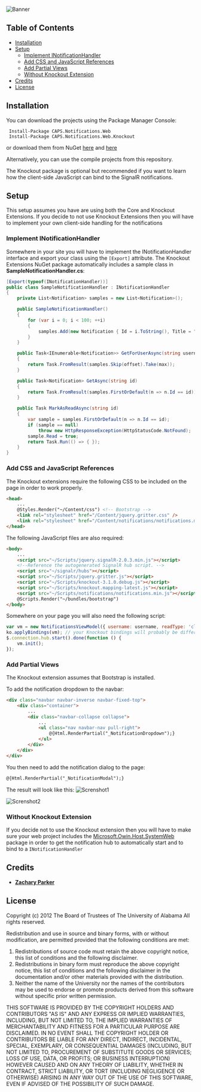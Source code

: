 ![Banner](https://raw.githubusercontent.com/uacaps/ResourceRepo/master/SignalRNotifications/SignalRNotificationsBanner.png)

## Table of Contents
* [Installation](#installation)
* [Setup](#setup)
	* [Implement INotificationHandler](#implement-inotificationhandler)
	* [Add CSS and JavaScript References](#add-css-and-javascript-references)
	* [Add Partial Views](#add-partial-views)
	* [Without Knockout Extension](#without-knockout-extension)
* [Credits](#credits)
* [License](#license)

## Installation

You can download the projects using the Package Manager Console:

     Install-Package CAPS.Notifications.Web
     Install-Package CAPS.Notifications.Web.Knockout
     
or download them from NuGet [here](https://www.nuget.org/packages/CAPS.Notifications.Web/) and [here](https://www.nuget.org/packages/CAPS.Notifications.Web.Knockout/)
     
Alternatively, you can use the compile projects from this repository. 

The Knockout package is optional but recommended if you want to learn how the client-side JavaScript can bind to the SignalR notifications.

## Setup

This setup assumes you have are using both the Core and Knockout Extensions. If you decide to not use Knockout Extensions then you will have to implement your own client-side handling for the notifications

### Implement INotificationHandler

Somewhere in your site you will have to implement the INotificationHandler interface and export your class using the <code>[Export]</code> attribute. The Knockout Extensions NuGet package automatically includes a sample class in **SampleNotificationHandler.cs**:

```csharp
[Export(typeof(INotificationHandler))]
public class SampleNotificationHandler : INotificationHandler
{
	private List<Notification> samples = new List<Notification>();

	public SampleNotificationHandler()
	{
		for (var i = 0; i < 100; ++i)
		{
			samples.Add(new Notification { Id = i.ToString(), Title = "Sample Notification " + i.ToString(), Text = "This is a sample notification", Image = "/Content/notifications/sign_warning.png", Url = "#", DateTime = DateTime.Now });
		}
	}

	public Task<IEnumerable<Notification>> GetForUserAsync(string username, int offset, int max)
	{
		return Task.FromResult(samples.Skip(offset).Take(max));
	}

	public Task<Notification> GetAsync(string id)
	{
		return Task.FromResult(samples.FirstOrDefault(n => n.Id == id));
	}

	public Task MarkAsReadAsync(string id)
	{
		var sample = samples.FirstOrDefault(n => n.Id == id);
		if (sample == null)
			throw new HttpResponseException(HttpStatusCode.NotFound);
		sample.Read = true;
		return Task.Run(() => { });
	}
}
```

### Add CSS and JavaScript References

The Knockout extensions require the following CSS to be included on the page in order to work properly.

```html
<head>
    ...
    @Styles.Render("~/Content/css") <!-- Bootstrap -->
    <link rel="stylesheet" href="/Content/jquery.gritter.css" />
    <link rel="stylesheet" href="/Content/notifications/notifications.min.css" />
</head>
```

The following JavaScript files are also required:

```html
<body>
	...
	<script src="~/Scripts/jquery.signalR-2.0.3.min.js"></script>
    <!--Reference the autogenerated SignalR hub script. -->
    <script src="~/signalr/hubs"></script>
    <script src="~/Scripts/jquery.gritter.js"></script>
    <script src="~/Scripts/knockout-3.1.0.debug.js"></script>
    <script src="~/Scripts/knockout.mapping-latest.js"></script>
    <script src="~/Scripts/notifications/notifications.min.js"></script>
    @Scripts.Render("~/bundles/bootstrap")
</body>
```
Somewhere on your page you will also need the following script:

```js
var vm = new NotificationsViewModel({ username: username, readType: 'click' });
ko.applyBindings(vm); // your Knockout bindings will probably be different
$.connection.hub.start().done(function () {
	vm.init();
});
```
### Add Partial Views

The Knockout extension assumes that Bootstrap is installed. 

To add the notification dropdown to the navbar:

```html
<div class="navbar navbar-inverse navbar-fixed-top">
	<div class="container">
		...
		<div class="navbar-collapse collapse">
			...
			<ul class="nav navbar-nav pull-right">
				@{Html.RenderPartial("_NotificationDropdown");}
			</ul>
		</div>
	</div>
</div>
```

You then need to add the notification dialog to the page:
```html
@{Html.RenderPartial("_NotificationModal");}
```

The result will look like this:
![Screnshot1](https://raw.githubusercontent.com/uacaps/ResourceRepo/master/SignalRNotifications/SignalRNotificationsScreenshot1.png)

![Screnshot2](https://raw.githubusercontent.com/uacaps/ResourceRepo/master/SignalRNotifications/SignalRNotificationsScreenshot2.png)

### Without Knockout Extension

If you decide not to use the Knockout extension then you will have to make sure your web project includes the [Microsoft.Owin.Host.SystemWeb](https://www.nuget.org/packages/Microsoft.Owin.Host.SystemWeb/) package in order to get the notification hub to automatically start and to bind to a <code>INotificationHandler</code>

## Credits

* [**Zachary Parker**](https://github.com/zaparker)

## License

Copyright (c) 2012 The Board of Trustees of The University of Alabama
All rights reserved.

Redistribution and use in source and binary forms, with or without
modification, are permitted provided that the following conditions
are met:

 1. Redistributions of source code must retain the above copyright
    notice, this list of conditions and the following disclaimer.
 2. Redistributions in binary form must reproduce the above copyright
    notice, this list of conditions and the following disclaimer in the
    documentation and/or other materials provided with the distribution.
 3. Neither the name of the University nor the names of the contributors
    may be used to endorse or promote products derived from this software
    without specific prior written permission.

THIS SOFTWARE IS PROVIDED BY THE COPYRIGHT HOLDERS AND CONTRIBUTORS
"AS IS" AND ANY EXPRESS OR IMPLIED WARRANTIES, INCLUDING, BUT NOT
LIMITED TO, THE IMPLIED WARRANTIES OF MERCHANTABILITY AND FITNESS
FOR A PARTICULAR PURPOSE ARE DISCLAIMED. IN NO EVENT SHALL
THE COPYRIGHT HOLDER OR CONTRIBUTORS BE LIABLE FOR ANY DIRECT,
INDIRECT, INCIDENTAL, SPECIAL, EXEMPLARY, OR CONSEQUENTIAL DAMAGES
(INCLUDING, BUT NOT LIMITED TO, PROCUREMENT OF SUBSTITUTE GOODS OR
SERVICES; LOSS OF USE, DATA, OR PROFITS; OR BUSINESS INTERRUPTION)
HOWEVER CAUSED AND ON ANY THEORY OF LIABILITY, WHETHER IN CONTRACT,
STRICT LIABILITY, OR TORT (INCLUDING NEGLIGENCE OR OTHERWISE)
ARISING IN ANY WAY OUT OF THE USE OF THIS SOFTWARE, EVEN IF ADVISED
OF THE POSSIBILITY OF SUCH DAMAGE.
